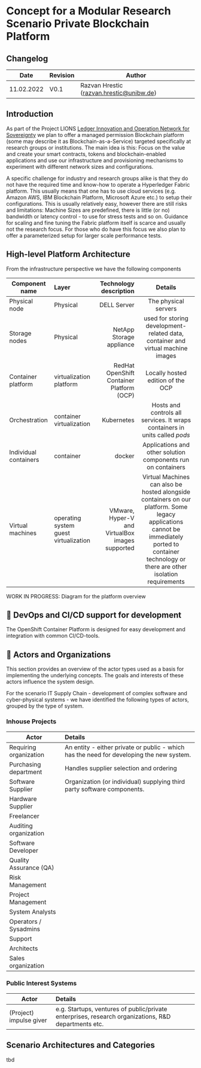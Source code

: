 # Concept for a Modular Research Scenario Private Blockchain Platform

## Changelog
| Date | Revision | Author |
|------|----------|-------|
|11.02.2022| V0.1| Razvan Hrestic (razvan.hrestic@unibw.de)|

## Introduction

As part of the Project LIONS [Ledger Innovation and Operation Network for Sovereignty](https://www.unibw.de/lions) we plan to offer a managed permission Blockchain platform (some may describe it as Blockchain-as-a-Service) targeted specifically at research groups or institutions. The main idea is this: Focus on the value and create your smart contracts, tokens and blockchain-enabled applications and use our infrastructure and provisioning mechanisms to experiment with different network sizes and configurations.

A specific challenge for industry and research groups alike is that they do not have the required time and know-how to operate a Hyperledger Fabric platform. This usually means that one has to use cloud services (e.g. Amazon AWS, IBM Blockchain Platform, Microsoft Azure etc.) to setup their configurations. This is usually relatively easy, however there are still risks and limitations: Machine Sizes are predefined, there is little (or no) bandwidth or latency control - to use for stress tests and so on. Guidance for scaling and fine tuning the Fabric platform itself is scarce and usually not the research focus. For those who do have this focus we also plan to offer a parameterized setup for larger scale performance tests.

## High-level Platform Architecture

From the infrastructure perspective we have the following components

| Component name   |      Layer      |  Technology description  | Details |
|----------|:-------------|------:|:------:|
| Physical node |  Physical | DELL Server | The physical servers|
| Storage nodes | Physical | NetApp Storage appliance | used for storing development-related data, container and virtual machine images |
| Container platform |   virtualization platform   |  RedHat OpenShift Container Platform (OCP)| Locally hosted edition of the OCP |
| Orchestration | container virtualization |  Kubernetes | Hosts and controls all services. It wraps containers in units called _pods_ |
| Individual containers| container | docker | Applications and other solution components run on containers |
| Virtual machines | operating system guest virtualization | VMware, Hyper-V and VirtualBox images supported | Virtual Machines can also be hosted alongside containers on our platform. Some legacy applications cannot be immediately ported to container technology or there are other isolation requirements |

WORK IN PROGRESS:  Diagram for the platform overview

## :arrows_counterclockwise: DevOps and CI/CD support for development 

The OpenShift Container Platform is designed for easy development and integration with common CI/CD-tools.

## :busts_in_silhouette: Actors and Organizations

This section provides an overview of the actor types used as a basis for implementing the underlying concepts. The goals and interests of these actors influence the system design.

For the scenario IT Supply Chain - development of complex software and cyber-physical systems - we have identified the following types of actors, grouped by the type of system.

### Inhouse Projects

| Actor  |  Details |
|----------|:-------------|
| Requiring organization| An entity - either private or public - which has the need for developing the new system.|
| Purchasing department| Handles supplier selection and ordering|
| Software Supplier| Organization (or individual) supplying third party software components.|
| Hardware Supplier ||
| Freelancer||
| Auditing organization||
| Software Developer||
| Quality Assurance (QA)||
| Risk Management||
| Project Management||
| System Analysts||
| Operators / Sysadmins||
| Support||
| Architects||
| Sales organization||

### Public Interest Systems

| Actor  |  Details |
|----------|:-------------|
|(Project) impulse giver| e.g. Startups, ventures of public/private enterprises, research organizations, R&D departments etc.|

## Scenario Architectures and Categories

tbd